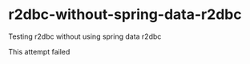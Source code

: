 # r2dbc-without-spring-data-r2dbc
 Testing r2dbc without using spring data r2dbc

This attempt failed